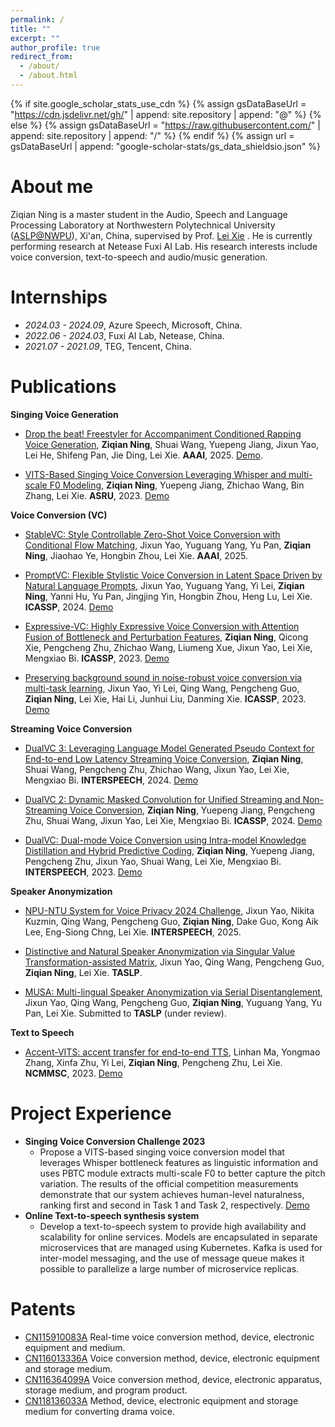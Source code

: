 ```yaml
---
permalink: /
title: ""
excerpt: ""
author_profile: true
redirect_from: 
  - /about/
  - /about.html
---
```


{% if site.google_scholar_stats_use_cdn %}
{% assign gsDataBaseUrl = "https://cdn.jsdelivr.net/gh/" | append: site.repository | append: "@" %}
{% else %}
{% assign gsDataBaseUrl = "https://raw.githubusercontent.com/" | append: site.repository | append: "/" %}
{% endif %}
{% assign url = gsDataBaseUrl | append: "google-scholar-stats/gs_data_shieldsio.json" %}



# About me
<span class='anchor' id='about-me'></span>

Ziqian Ning is a master student in the Audio, Speech and Language Processing Laboratory at Northwestern Polytechnical University ([ASLP@NWPU](http://www.npu-aslp.org/english)), Xi'an, China, supervised by Prof. [Lei Xie](http://www.nwpu-aslp.org/lxie/) . He is currently performing research at Netease Fuxi AI Lab. His research interests include voice conversion, text-to-speech and audio/music generation.


<!-- # 📜 Research Area
# News
<span class='anchor' id='news'></span>
- We released [Amphion](https://github.com/open-mmlab/Amphion), a toolkit for Audio, Music, and Speech Generation. The technical report is available [Amphion: An Open-Source Audio, Music and Speech Generation Toolkit](https://arxiv.org/abs/2312.09911). The Hugging Face of Amphion is [here](https://huggingface.co/amphion).
- [Multi-Scale Sub-Band Constant-Q Transform Discriminator for High-Fidelity Vocoder](https://arxiv.org/pdf/2311.14957.pdf) accepted by ICASSP2024, also integrated in [Amphion](https://github.com/open-mmlab/Amphion) 
- [SponTTS: modeling and transferring spontaneous style for TTS](https://arxiv.org/pdf/2311.07179.pdf) accepted by ICASSP2024.
- [Leveraging Content-based Features from Multiple Acoustic Models for Singing Voice Conversion](https://arxiv.org/pdf/2310.11160.pdf) accepted by ML4Audio @ NeurIPS 2023.
- [HiGNN-TTS: Hierarchical Prosody Modeling with Graph Neural Networks for Expressive Long-form TTS](https://arxiv.org/pdf/2309.13907.pdf)  accepted by ASRU2023.
</table> -->



<!-- # 📜 Research Area
<table style="border-collapse: collapse; border: none;">
  <tr style="border: none;">
    <td style="border: none;"> <font color="#0b5394"> Audio-Visual Speech Processing </font>: <BR>&nbsp;&nbsp; Audio-visual speech recognition; Sound Source localization</td>
    <td style="border: none;"> <font color="#0b5394"> Video Synthesize </font>: <BR>&nbsp;&nbsp; Talking Face Generation </td>
  </tr>
</table> -->


# Internships
<span class='anchor' id='internships'></span>

- *2024.03 - 2024.09*, Azure Speech, Microsoft, China.
- *2022.06 - 2024.03*, Fuxi AI Lab, Netease, China.
- *2021.07 - 2021.09*, TEG, Tencent, China.


# Publications
<span class='anchor' id='publication'></span>

**Singing Voice Generation**

- [Drop the beat! Freestyler for Accompaniment Conditioned Rapping Voice Generation](https://arxiv.org/pdf/2408.15474), **Ziqian Ning**, Shuai Wang, Yuepeng Jiang, Jixun Yao, Lei He, Shifeng Pan, Jie Ding, Lei Xie. **AAAI**, 2025. [Demo](https://nzqian.github.io/Freestyler/).

- [VITS-Based Singing Voice Conversion Leveraging Whisper and multi-scale F0 Modeling](https://arxiv.org/pdf/2310.02802.pdf), **Ziqian Ning**, Yuepeng Jiang, Zhichao Wang, Bin Zhang, Lei Xie. **ASRU**, 2023. [Demo](https://nzqian.github.io/SVCC2023-t23-ASLP)

**Voice Conversion (VC)**

- [StableVC: Style Controllable Zero-Shot Voice Conversion with Conditional Flow Matching](https://arxiv.org/pdf/2412.04724), Jixun Yao, Yuguang Yang, Yu Pan, **Ziqian Ning**, Jiaohao Ye, Hongbin Zhou, Lei Xie. **AAAI**, 2025.

- [PromptVC: Flexible Stylistic Voice Conversion in Latent Space Driven by Natural Language Prompts](https://arxiv.org/pdf/2309.09262.pdf), Jixun Yao, Yuguang Yang, Yi Lei, **Ziqian Ning**, Yanni Hu, Yu Pan, Jingjing Yin, Hongbin Zhou, Heng Lu, Lei Xie. **ICASSP**, 2024. [Demo](https://yaoxunji.github.io/prompt_vc/)

- [Expressive-VC: Highly Expressive Voice Conversion with Attention Fusion of Bottleneck and Perturbation Features](https://ieeexplore.ieee.org/abstract/document/10096057), **Ziqian Ning**, Qicong Xie, Pengcheng Zhu, Zhichao Wang, Liumeng Xue, Jixun Yao, Lei Xie, Mengxiao Bi. **ICASSP**, 2023. [Demo](https://nzqian.github.io/Expressive-VC.github.io/)

- [Preserving background sound in noise-robust voice conversion via multi-task learning](https://ieeexplore.ieee.org/abstract/document/10095960), Jixun Yao, Yi Lei, Qing Wang, Pengcheng Guo, **Ziqian Ning**, Lei Xie, Hai Li, Junhui Liu, Danming Xie. **ICASSP**, 2023. [Demo](https://yaoxunji.github.io/background_sound_vc/)


**Streaming Voice Conversion**

- [DualVC 3: Leveraging Language Model Generated Pseudo Context for End-to-end Low Latency Streaming Voice Conversion](https://arxiv.org/pdf/2406.07846v1), **Ziqian Ning**, Shuai Wang, Pengcheng Zhu, Zhichao Wang, Jixun Yao, Lei Xie, Mengxiao Bi. **INTERSPEECH**, 2024. [Demo](https://dualvc.github.io/dualvc3/)

- [DualVC 2: Dynamic Masked Convolution for Unified Streaming and Non-Streaming Voice Conversion](https://arxiv.org/pdf/2309.15496.pdf), **Ziqian Ning**, Yuepeng Jiang, Pengcheng Zhu, Shuai Wang, Jixun Yao, Lei Xie, Mengxiao Bi. **ICASSP**, 2024. [Demo](https://dualvc.github.io/dualvc2/)

- [DualVC: Dual-mode Voice Conversion using Intra-model Knowledge Distillation and Hybrid Predictive Coding](https://arxiv.org/pdf/2305.12425.pdf), **Ziqian Ning**, Yuepeng Jiang, Pengcheng Zhu, Jixun Yao, Shuai Wang, Lei Xie, Mengxiao Bi. **INTERSPEECH**, 2023. [Demo](https://dualvc.github.io/)

**Speaker Anonymization**

- [NPU-NTU System for Voice Privacy 2024 Challenge](https://arxiv.org/pdf/2409.04173), Jixun Yao, Nikita Kuzmin, Qing Wang, Pengcheng Guo, **Ziqian Ning**, Dake Guo, Kong Aik Lee, Eng-Siong Chng, Lei Xie. **INTERSPEECH**, 2025.

- [Distinctive and Natural Speaker Anonymization via Singular Value Transformation-assisted Matrix](https://arxiv.org/abs/2405.10786), Jixun Yao, Qing Wang, Pengcheng Guo, **Ziqian Ning**, Lei Xie. **TASLP**.

- [MUSA: Multi-lingual Speaker Anonymization via Serial Disentanglement](https://arxiv.org/pdf/2407.11629), Jixun Yao, Qing Wang, Pengcheng Guo, **Ziqian Ning**, Yuguang Yang, Yu Pan, Lei Xie. Submitted to **TASLP** (under review).


**Text to Speech**
- [Accent-VITS: accent transfer for end-to-end TTS](https://arxiv.org/pdf/2312.16850.pdf), Linhan Ma, Yongmao Zhang, Xinfa Zhu, Yi Lei, **Ziqian Ning**, Pengcheng Zhu, Lei Xie. **NCMMSC**, 2023. [Demo](https://anonymous-accentvits.github.io/AccentVITS/)


# Project Experience
<span class='anchor' id='project-experience'></span>

- **Singing Voice Conversion Challenge 2023**
  - Propose a VITS-based singing voice conversion model that leverages Whisper bottleneck features as linguistic information and uses PBTC module extracts multi-scale F0 to better capture the pitch variation. The results of the official competition measurements demonstrate that our system achieves human-level naturalness, ranking first and second in Task 1 and Task 2, respectively. [Demo](https://nzqian.github.io/SVCC2023-t23-ASLP)
- **Online Text-to-speech synthesis system**
  - Develop a text-to-speech system to provide high availability and scalability for online services. Models are encapsulated in separate microservices that are managed using Kubernetes. Kafka is used for inter-model messaging, and the use of message queue makes it possible to parallelize a large number of microservice replicas.


# Patents
<span class='anchor' id='patents'></span>

- [CN115910083A](https://patents.google.com/patent/CN115910083A/en?q=(%E5%AE%81)&inventor=%E5%AD%90%E8%B0%A6&oq=%E5%AE%81%E5%AD%90%E8%B0%A6) Real-time voice conversion method, device, electronic equipment and medium.
- [CN116013336A](https://patents.google.com/patent/CN116013336A/en?q=(%E5%AE%81)&inventor=%E5%AD%90%E8%B0%A6&oq=%E5%AE%81%E5%AD%90%E8%B0%A6) Voice conversion method, device, electronic equipment and storage medium. 
- [CN116364099A](https://patents.google.com/patent/CN116364099A/en?q=(%E5%AE%81)&inventor=%E5%AD%90%E8%B0%A6&oq=%E5%AE%81%E5%AD%90%E8%B0%A6) Voice conversion method, device, electronic apparatus, storage medium, and program product. 
- [CN118136033A](https://patents.google.com/patent/CN118136033A/en?q=(%E5%AE%81)&inventor=%E5%AD%90%E8%B0%A6&oq=%E5%AE%81%E5%AD%90%E8%B0%A6) Method, device, electronic equipment and storage medium for converting drama voice.